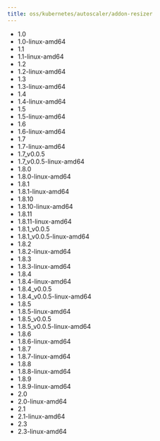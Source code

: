 ```yaml
---
title: oss/kubernetes/autoscaler/addon-resizer
---
```

- 1.0
- 1.0-linux-amd64
- 1.1
- 1.1-linux-amd64
- 1.2
- 1.2-linux-amd64
- 1.3
- 1.3-linux-amd64
- 1.4
- 1.4-linux-amd64
- 1.5
- 1.5-linux-amd64
- 1.6
- 1.6-linux-amd64
- 1.7
- 1.7-linux-amd64
- 1.7_v0.0.5
- 1.7_v0.0.5-linux-amd64
- 1.8.0
- 1.8.0-linux-amd64
- 1.8.1
- 1.8.1-linux-amd64
- 1.8.10
- 1.8.10-linux-amd64
- 1.8.11
- 1.8.11-linux-amd64
- 1.8.1_v0.0.5
- 1.8.1_v0.0.5-linux-amd64
- 1.8.2
- 1.8.2-linux-amd64
- 1.8.3
- 1.8.3-linux-amd64
- 1.8.4
- 1.8.4-linux-amd64
- 1.8.4_v0.0.5
- 1.8.4_v0.0.5-linux-amd64
- 1.8.5
- 1.8.5-linux-amd64
- 1.8.5_v0.0.5
- 1.8.5_v0.0.5-linux-amd64
- 1.8.6
- 1.8.6-linux-amd64
- 1.8.7
- 1.8.7-linux-amd64
- 1.8.8
- 1.8.8-linux-amd64
- 1.8.9
- 1.8.9-linux-amd64
- 2.0
- 2.0-linux-amd64
- 2.1
- 2.1-linux-amd64
- 2.3
- 2.3-linux-amd64
